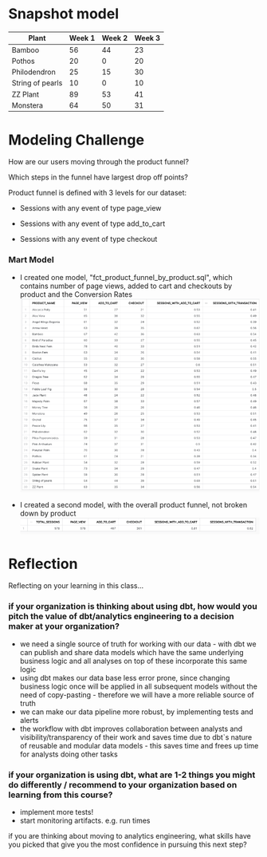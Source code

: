 # Snapshot model

| Plant| Week 1 | Week 2 | Week 3 |
|----------|----------|----------|----------|
| Bamboo    | 56   | 44   | 23  |
| Pothos    | 20   | 0   | 20  |
| Philodendron    | 25   | 15   | 30  |
| String of pearls    | 10   | 0  | 10  |
| ZZ Plant   | 89   | 53   | 41  |
| Monstera    | 64  | 50   | 31  |


# Modeling Challenge
How are our users moving through the product funnel?

Which steps in the funnel have largest drop off points?

Product funnel is defined with 3 levels for our dataset:

- Sessions with any event of type page_view

- Sessions with any event of type add_to_cart

- Sessions with any event of type checkout

### Mart Model
- I created one model, "fct_product_funnel_by_product.sql", which contains number of page views, added to cart and checkouts by product and the Conversion Rates 
![](pictures/product_funnel_by_product.png)


- I created a second model,  with the overall product funnel, not broken down by product
![](pictures/product_funnel_overall.png)


# Reflection 
Reflecting on your learning in this class...

### if your organization is thinking about using dbt, how would you pitch the value of dbt/analytics engineering to a decision maker at your organization?
- we need a single source of truth for working with our data - with dbt we can publish and share data models which have the same underlying business logic and all analyses on top of these incorporate this same logic
- using dbt makes our data base less error prone, since changing business logic once will be applied in all subsequent models without the need of copy-pasting - therefore we will have a more reliable source of truth
- we can make our data pipeline more robust, by implementing tests and alerts 
- the workflow with dbt improves collaboration between analysts and visibility/transparency of their work and saves time due to dbt`s nature of reusable and modular data models - this saves time and frees up time for analysts doing other tasks

### if your organization is using dbt, what are 1-2 things you might do differently / recommend to your organization based on learning from this course?
- implement more tests!
- start monitoring artifacts. e.g. run times

if you are thinking about moving to analytics engineering, what skills have you picked that give you the most confidence in pursuing this next step?
